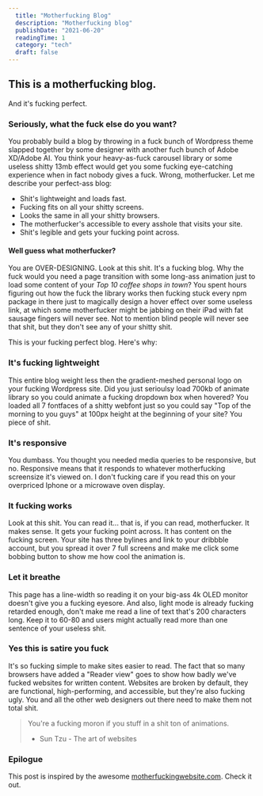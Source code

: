```yaml
---
  title: "Motherfucking Blog"
  description: "Motherfucking blog"
  publishDate: "2021-06-20"
  readingTime: 1
  category: "tech"
  draft: false
---
```


## This is a motherfucking blog.

And it's fucking perfect.

### Seriously, what the fuck else do you want?

You probably build a blog by throwing in a fuck bunch of Wordpress theme slapped together by some designer with another fuch bunch of Adobe XD/Adobe AI. You think your heavy-as-fuck carousel library or some useless shitty 13mb effect would get you some fucking eye-catching experience when in fact nobody gives a fuck. Wrong, motherfucker. Let me describe your perfect-ass blog:

- Shit's lightweight and loads fast.
- Fucking fits on all your shitty screens.
- Looks the same in all your shitty browsers.
- The motherfucker's accessible to every asshole that visits your site.
- Shit's legible and gets your fucking point across.

#### Well guess what motherfucker?

You are OVER-DESIGNING. Look at this shit. It's a fucking blog. Why the fuck would you need a page transition with some long-ass animation just to load some content of your *Top 10 coffee shops in town*? You spent hours figuring out how the fuck the library works then fucking stuck every npm package in there just to magically design a hover effect over some useless link, at which some motherfucker might be jabbing on their iPad with fat sausage fingers will never see. Not to mention blind people will never see that shit, but they don't see any of your shitty shit.

This is your fucking perfect blog. Here's why:

### It's fucking lightweight

This entire blog weight less then the gradient-meshed personal logo on your fucking Wordpress site. Did you just serioulsy load 700kb of animate library so you could animate a fucking dropdown box when hovered? You loaded all 7 fontfaces of a shitty webfont just so you could say "Top of the morning to you guys" at 100px height at the beginning of your site? You piece of shit.

### It's responsive

You dumbass. You thought you needed media queries to be responsive, but no. Responsive means that it responds to whatever motherfucking screensize it's viewed on. I don't fucking care if you read this on your overpriced Iphone or a microwave oven display.

### It fucking works

Look at this shit. You can read it... that is, if you can read, motherfucker. It makes sense. It gets your fucking point across. It has content on the fucking screen. Your site has three bylines and link to your dribbble account, but you spread it over 7 full screens and make me click some bobbing button to show me how cool the animation is.

### Let it breathe

This page has a line-width so reading it on your big-ass 4k OLED monitor doesn't give you a fucking eyesore. And also, light mode is already fucking retarded enough, don't make me read a line of text that's 200 characters long. Keep it to 60-80 and users might actually read more than one sentence of your useless shit.

### Yes this is satire you fuck

It's so fucking simple to make sites easier to read. The fact that so many browsers have added a "Reader view" goes to show how badly we've fucked websites for written content. Websites are broken by default, they are functional, high-performing, and accessible, but they're also fucking ugly. You and all the other web designers out there need to make them not total shit.

> You're a fucking moron if you stuff in a shit ton of animations.
> - Sun Tzu - The art of websites

### Epilogue

This post is inspired by the awesome [motherfuckingwebsite.com](https://motherfuckingwebsite.com/). Check it out.
